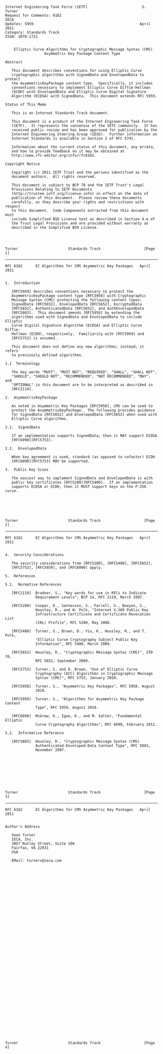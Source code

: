     Internet Engineering Task Force (IETF)                         S. Turner
    Request for Comments: 6162                                          IECA
    Updates: 5959                                                 April 2011
    Category: Standards Track
    ISSN: 2070-1721


        Elliptic Curve Algorithms for Cryptographic Message Syntax (CMS)
                      Asymmetric Key Package Content Type

    Abstract

       This document describes conventions for using Elliptic Curve
       cryptographic algorithms with SignedData and EnvelopedData to protect
       the AsymmetricKeyPackage content type.  Specifically, it includes
       conventions necessary to implement Elliptic Curve Diffie-Hellman
       (ECDH) with EnvelopedData and Elliptic Curve Digital Signature
       Algorithm (ECDSA) with SignedData.  This document extends RFC 5959.

    Status of This Memo

       This is an Internet Standards Track document.

       This document is a product of the Internet Engineering Task Force
       (IETF).  It represents the consensus of the IETF community.  It has
       received public review and has been approved for publication by the
       Internet Engineering Steering Group (IESG).  Further information on
       Internet Standards is available in Section 2 of RFC 5741.

       Information about the current status of this document, any errata,
       and how to provide feedback on it may be obtained at
       http://www.rfc-editor.org/info/rfc6162.

    Copyright Notice

       Copyright (c) 2011 IETF Trust and the persons identified as the
       document authors.  All rights reserved.

       This document is subject to BCP 78 and the IETF Trust's Legal
       Provisions Relating to IETF Documents
       (http://trustee.ietf.org/license-info) in effect on the date of
       publication of this document.  Please review these documents
       carefully, as they describe your rights and restrictions with respect
       to this document.  Code Components extracted from this document must
       include Simplified BSD License text as described in Section 4.e of
       the Trust Legal Provisions and are provided without warranty as
       described in the Simplified BSD License.




    Turner                       Standards Track                    [Page 1]

------------------------------------------------------------------------

``` newpage
RFC 6162      EC Algorithms for CMS Asymmetric Key Packages   April 2011


1.  Introduction

   [RFC5959] describes conventions necessary to protect the
   AsymmetricKeyPackage content type [RFC5958] with Cryptographic
   Message Syntax (CMS) protecting the following content types:
   SignedData [RFC5652], EnvelopedData [RFC5652], EncryptedData
   [RFC5652], AuthenticatedData [RFC5652], and AuthEnvelopedData
   [RFC5083].  This document amends [RFC5959] by extending the
   algorithms used with SignedData and EnvelopedData to include Elliptic
   Curve Digital Signature Algorithm (ECDSA) and Elliptic Curve Diffie-
   Hellman (ECDH), respectively.  Familiarity with [RFC5959] and
   [RFC5753] is assumed.

   This document does not define any new algorithms; instead, it refers
   to previously defined algorithms.

1.1  Terminology

   The key words "MUST", "MUST NOT", "REQUIRED", "SHALL", "SHALL NOT",
   "SHOULD", "SHOULD NOT", "RECOMMENDED", "NOT RECOMMENDED", "MAY", and
   "OPTIONAL" in this document are to be interpreted as described in
   [RFC2119].

2.  AsymmetricKeyPackage

   As noted in Asymmetric Key Packages [RFC5958], CMS can be used to
   protect the AsymmetricKeyPackage.  The following provides guidance
   for SignedData [RFC5652] and EnvelopedData [RFC5652] when used with
   Elliptic Curve algorithms.

2.1.  SignedData

   If an implementation supports SignedData, then it MAY support ECDSA
   [RFC6090][RFC5753].

2.2.  EnvelopedData

   When key agreement is used, standard (as opposed to cofactor) ECDH
   [RFC6090][RFC5753] MAY be supported.

3.  Public Key Sizes

   The easiest way to implement SignedData and EnvelopedData is with
   public key certificates [RFC5280][RFC5480].  If an implementation
   supports ECDSA or ECDH, then it MUST support keys on the P-256 curve.






Turner                       Standards Track                    [Page 2]
```

------------------------------------------------------------------------

``` newpage
RFC 6162      EC Algorithms for CMS Asymmetric Key Packages   April 2011


4.  Security Considerations

   The security considerations from [RFC5280], [RFC5480], [RFC5652],
   [RFC5753], [RFC5959], and [RFC6090] apply.

5.  References

5.1.  Normative References

   [RFC2119]  Bradner, S., "Key words for use in RFCs to Indicate
              Requirement Levels", BCP 14, RFC 2119, March 1997.

   [RFC5280]  Cooper, D., Santesson, S., Farrell, S., Boeyen, S.,
              Housley, R., and W. Polk, "Internet X.509 Public Key
              Infrastructure Certificate and Certificate Revocation List
              (CRL) Profile", RFC 5280, May 2008.

   [RFC5480]  Turner, S., Brown, D., Yiu, K., Housley, R., and T. Polk,
              "Elliptic Curve Cryptography Subject Public Key
              Information", RFC 5480, March 2009.

   [RFC5652]  Housley, R., "Cryptographic Message Syntax (CMS)", STD 70,
              RFC 5652, September 2009.

   [RFC5753]  Turner, S. and D. Brown, "Use of Elliptic Curve
              Cryptography (ECC) Algorithms in Cryptographic Message
              Syntax (CMS)", RFC 5753, January 2010.

   [RFC5958]  Turner, S., "Asymmetric Key Packages", RFC 5958, August
              2010.

   [RFC5959]  Turner, S., "Algorithms for Asymmetric Key Package Content
              Type", RFC 5959, August 2010.

   [RFC6090]  McGrew, D., Igoe, K., and M. Salter, "Fundamental Elliptic
              Curve Cryptography Algorithms", RFC 6090, February 2011.

5.2.  Informative Reference

   [RFC5083]  Housley, R., "Cryptographic Message Syntax (CMS)
              Authenticated-Enveloped-Data Content Type", RFC 5083,
              November 2007.









Turner                       Standards Track                    [Page 3]
```

------------------------------------------------------------------------

``` newpage
RFC 6162      EC Algorithms for CMS Asymmetric Key Packages   April 2011


Author's Address

   Sean Turner
   IECA, Inc.
   3057 Nutley Street, Suite 106
   Fairfax, VA 22031
   USA

   EMail: turners@ieca.com










































Turner                       Standards Track                    [Page 4]
```
